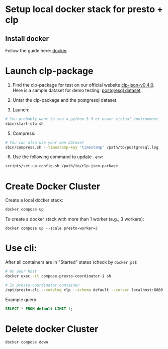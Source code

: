 # Setup local docker stack for presto + clp

## Install docker

Follow the guide here: [docker]

# Launch clp-package

1. Find the clp-package for test on our official website [clp-json-v0.4.0]. Here is a sample dataset for demo testing: [postgresql dataset].

2. Untar the clp-package and the postgresql dataset.

3. Launch:

```bash
# You probably want to run a python 3.9 or newer virtual environment
sbin/start-clp.sh
```

5. Compress:

```bash
# You can also use your own dataset
sbin/compress.sh --timestamp-key 'timestamp' /path/to/postgresql.log
```

6. Use the following command to update `.env`:

```bash
scripts/set-up-config.sh /path/to/clp-json-package
```

# Create Docker Cluster

Create a local docker stack:

```bash
docker compose up
```

To create a docker stack with more than 1 worker (e.g., 3 workers):
```
docker compose up --scale presto-worker=3
```

# Use cli:

After all containers are in "Started" states (check by `docker ps`):

```bash
# On your host
docker exec -it compose-presto-coordinator-1 sh

# In presto-coordinator container
/opt/presto-cli --catalog clp --schema default --server localhost:8080
```

Example query:
```sql
SELECT * FROM default LIMIT 1;
```

# Delete docker Cluster

```bash
docker compose down
```



[clp-json-v0.4.0]: https://github.com/y-scope/clp/releases/tag/v0.4.0
[docker]: https://docs.docker.com/engine/install
[postgresql dataset]: https://zenodo.org/records/10516402
